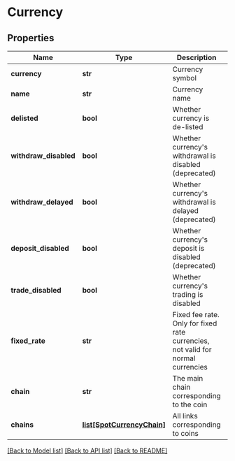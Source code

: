 # Currency

## Properties
Name | Type | Description | Notes
------------ | ------------- | ------------- | -------------
**currency** | **str** | Currency symbol | [optional] 
**name** | **str** | Currency name | [optional] 
**delisted** | **bool** | Whether currency is de-listed | [optional] 
**withdraw_disabled** | **bool** | Whether currency&#39;s withdrawal is disabled (deprecated) | [optional] 
**withdraw_delayed** | **bool** | Whether currency&#39;s withdrawal is delayed (deprecated) | [optional] 
**deposit_disabled** | **bool** | Whether currency&#39;s deposit is disabled (deprecated) | [optional] 
**trade_disabled** | **bool** | Whether currency&#39;s trading is disabled | [optional] 
**fixed_rate** | **str** | Fixed fee rate. Only for fixed rate currencies, not valid for normal currencies | [optional] 
**chain** | **str** | The main chain corresponding to the coin | [optional] 
**chains** | [**list[SpotCurrencyChain]**](SpotCurrencyChain.md) | All links corresponding to coins | [optional] 

[[Back to Model list]](../README.md#documentation-for-models) [[Back to API list]](../README.md#documentation-for-api-endpoints) [[Back to README]](../README.md)


